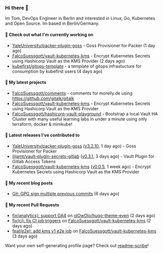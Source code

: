 ### Hi there 👋

Im Tom, DevOps Engineer in Berlin and interested in Linux, Go, Kubernetes and Open Source.
Im based in Berlin/Germany.

#### 👷 Check out what I'm currently working on

- [YaleUniversity/packer-plugin-goss](https://github.com/YaleUniversity/packer-plugin-goss) - Goss Provisioner for Packer (1 day ago)
- [FalcoSuessgott/vault-kubernetes-kms](https://github.com/FalcoSuessgott/vault-kubernetes-kms) - Encrypt Kubernetes Secrets using Hashicorp Vault as the KMS Provider (2 days ago)
- [kubefirst/gitops-template](https://github.com/kubefirst/gitops-template) - a template of gitops infrastucture for consumption by kubefirst users (4 days ago)

#### 🌱 My latest projects

- [FalcoSuessgott/comments](https://github.com/FalcoSuessgott/comments) - comments for morelly.de using https://github.com/gitalk/gitalk
- [FalcoSuessgott/vault-kubernetes-kms](https://github.com/FalcoSuessgott/vault-kubernetes-kms) - Encrypt Kubernetes Secrets using Hashicorp Vault as the KMS Provider
- [FalcoSuessgott/hashicorp-vault-playground](https://github.com/FalcoSuessgott/hashicorp-vault-playground) - Bootstrap a local Vault HA Cluster with many useful learning labs in under a minute using only terraform, docker &amp; minikube!

#### 🔭 Latest releases I've contributed to

- [YaleUniversity/packer-plugin-goss](https://github.com/YaleUniversity/packer-plugin-goss) ([v3.2.10](https://github.com/YaleUniversity/packer-plugin-goss/releases/tag/v3.2.10), 1 day ago) - Goss Provisioner for Packer
- [ilijamt/vault-plugin-secrets-gitlab](https://github.com/ilijamt/vault-plugin-secrets-gitlab) ([v0.3.1](https://github.com/ilijamt/vault-plugin-secrets-gitlab/releases/tag/v0.3.1), 3 days ago) - Vault Plugin for Gitlab Access Tokens
- [FalcoSuessgott/vault-kubernetes-kms](https://github.com/FalcoSuessgott/vault-kubernetes-kms) ([v0.0.5](https://github.com/FalcoSuessgott/vault-kubernetes-kms/releases/tag/v0.0.5), 1 week ago) - Encrypt Kubernetes Secrets using Hashicorp Vault as the KMS Provider

#### 📜 My recent blog posts

- [Git: GPG sign multiple previous commits](https://morelly.de/post/20240328_git_gpg_sign_commits/) (6 days ago)

#### 🔨 My recent Pull Requests

- [fix(analytics): support GA4](https://github.com/olOwOlo/hugo-theme-even/pull/432) on [olOwOlo/hugo-theme-even](https://github.com/olOwOlo/hugo-theme-even) (2 days ago)
- [fix(ci): fix CI job triggers](https://github.com/FalcoSuessgott/vault-kubernetes-kms/pull/40) on [FalcoSuessgott/vault-kubernetes-kms](https://github.com/FalcoSuessgott/vault-kubernetes-kms) (2 days ago)
- [feat(e2e): add kms v1 e2e job](https://github.com/FalcoSuessgott/vault-kubernetes-kms/pull/39) on [FalcoSuessgott/vault-kubernetes-kms](https://github.com/FalcoSuessgott/vault-kubernetes-kms) (3 days ago)

Want your own self-generating profile page? Check out [readme-scribe](https://github.com/muesli/readme-scribe)!